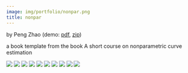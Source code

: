 ```yaml
---
image: img/portfolio/nonpar.png
title: nonpar
---
```


by Peng Zhao (demo: [pdf](https://github.com/pzhaonet/bookdownplus/raw/master/inst2/nonpar/showcase/nonpar.pdf), [zip](https://github.com/pzhaonet/bookdownplus/raw/master/inst/templates/nonpar.zip))

a book template from the book A short course on nonparametric curve estimation

<!--more-->

[![](https://github.com/pzhaonet/bookdownplus/raw/master/inst2/nonpar/showcase/cover.png)](https://github.com/pzhaonet/bookdownplus/raw/master/inst2/nonpar/showcase/cover.png)
[![](https://github.com/pzhaonet/bookdownplus/raw/master/inst2/nonpar/showcase/nonpar10.png)](https://github.com/pzhaonet/bookdownplus/raw/master/inst2/nonpar/showcase/nonpar10.png)
[![](https://github.com/pzhaonet/bookdownplus/raw/master/inst2/nonpar/showcase/nonpar11.png)](https://github.com/pzhaonet/bookdownplus/raw/master/inst2/nonpar/showcase/nonpar11.png)
[![](https://github.com/pzhaonet/bookdownplus/raw/master/inst2/nonpar/showcase/nonpar12.png)](https://github.com/pzhaonet/bookdownplus/raw/master/inst2/nonpar/showcase/nonpar12.png)
[![](https://github.com/pzhaonet/bookdownplus/raw/master/inst2/nonpar/showcase/nonpar13.png)](https://github.com/pzhaonet/bookdownplus/raw/master/inst2/nonpar/showcase/nonpar13.png)
[![](https://github.com/pzhaonet/bookdownplus/raw/master/inst2/nonpar/showcase/nonpar15.png)](https://github.com/pzhaonet/bookdownplus/raw/master/inst2/nonpar/showcase/nonpar15.png)
[![](https://github.com/pzhaonet/bookdownplus/raw/master/inst2/nonpar/showcase/nonpar17.png)](https://github.com/pzhaonet/bookdownplus/raw/master/inst2/nonpar/showcase/nonpar17.png)
[![](https://github.com/pzhaonet/bookdownplus/raw/master/inst2/nonpar/showcase/nonpar3.png)](https://github.com/pzhaonet/bookdownplus/raw/master/inst2/nonpar/showcase/nonpar3.png)
[![](https://github.com/pzhaonet/bookdownplus/raw/master/inst2/nonpar/showcase/nonpar7.png)](https://github.com/pzhaonet/bookdownplus/raw/master/inst2/nonpar/showcase/nonpar7.png)
[![](https://github.com/pzhaonet/bookdownplus/raw/master/inst2/nonpar/showcase/nonpar9.png)](https://github.com/pzhaonet/bookdownplus/raw/master/inst2/nonpar/showcase/nonpar9.png)

